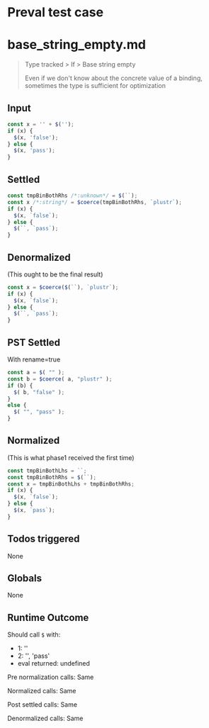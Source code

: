 # Preval test case

# base_string_empty.md

> Type tracked > If > Base string empty
>
> Even if we don't know about the concrete value of a binding, sometimes the type is sufficient for optimization

## Input

`````js filename=intro
const x = '' + $('');
if (x) {
  $(x, 'false');
} else {
  $(x, 'pass');
}
`````


## Settled


`````js filename=intro
const tmpBinBothRhs /*:unknown*/ = $(``);
const x /*:string*/ = $coerce(tmpBinBothRhs, `plustr`);
if (x) {
  $(x, `false`);
} else {
  $(``, `pass`);
}
`````


## Denormalized
(This ought to be the final result)

`````js filename=intro
const x = $coerce($(``), `plustr`);
if (x) {
  $(x, `false`);
} else {
  $(``, `pass`);
}
`````


## PST Settled
With rename=true

`````js filename=intro
const a = $( "" );
const b = $coerce( a, "plustr" );
if (b) {
  $( b, "false" );
}
else {
  $( "", "pass" );
}
`````


## Normalized
(This is what phase1 received the first time)

`````js filename=intro
const tmpBinBothLhs = ``;
const tmpBinBothRhs = $(``);
const x = tmpBinBothLhs + tmpBinBothRhs;
if (x) {
  $(x, `false`);
} else {
  $(x, `pass`);
}
`````


## Todos triggered


None


## Globals


None


## Runtime Outcome


Should call `$` with:
 - 1: ''
 - 2: '', 'pass'
 - eval returned: undefined

Pre normalization calls: Same

Normalized calls: Same

Post settled calls: Same

Denormalized calls: Same
